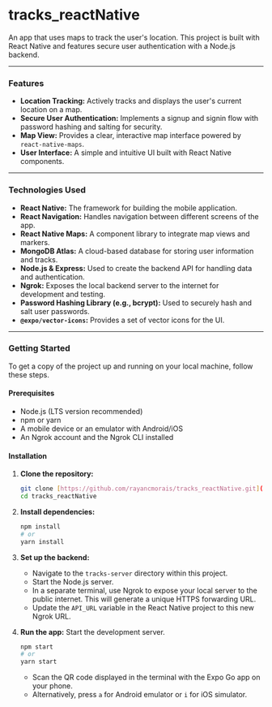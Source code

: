 # tracks_reactNative

An app that uses maps to track the user's location. This project is built with React Native and features secure user authentication with a Node.js backend.

---

### Features

* **Location Tracking:** Actively tracks and displays the user's current location on a map.
* **Secure User Authentication:** Implements a signup and signin flow with password hashing and salting for security.
* **Map View:** Provides a clear, interactive map interface powered by `react-native-maps`.
* **User Interface:** A simple and intuitive UI built with React Native components.

---

### Technologies Used

* **React Native:** The framework for building the mobile application.
* **React Navigation:** Handles navigation between different screens of the app.
* **React Native Maps:** A component library to integrate map views and markers.
* **MongoDB Atlas:** A cloud-based database for storing user information and tracks.
* **Node.js & Express:** Used to create the backend API for handling data and authentication.
* **Ngrok:** Exposes the local backend server to the internet for development and testing.
* **Password Hashing Library (e.g., bcrypt):** Used to securely hash and salt user passwords.
* **`@expo/vector-icons`:** Provides a set of vector icons for the UI.

---

### Getting Started

To get a copy of the project up and running on your local machine, follow these steps.

#### Prerequisites

* Node.js (LTS version recommended)
* npm or yarn
* A mobile device or an emulator with Android/iOS
* An Ngrok account and the Ngrok CLI installed

#### Installation

1.  **Clone the repository:**
    ```bash
    git clone [https://github.com/rayancmorais/tracks_reactNative.git](https://github.com/rayancmorais/tracks_reactNative.git)
    cd tracks_reactNative
    ```
2.  **Install dependencies:**
    ```bash
    npm install
    # or
    yarn install
    ```
3.  **Set up the backend:**
    * Navigate to the `tracks-server` directory within this project.
    * Start the Node.js server.
    * In a separate terminal, use Ngrok to expose your local server to the public internet. This will generate a unique HTTPS forwarding URL.
    * Update the `API_URL` variable in the React Native project to this new Ngrok URL.

4.  **Run the app:**
    Start the development server.
    ```bash
    npm start
    # or
    yarn start
    ```
    * Scan the QR code displayed in the terminal with the Expo Go app on your phone.
    * Alternatively, press `a` for Android emulator or `i` for iOS simulator.
